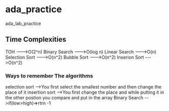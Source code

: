 # ada_practice
ada_lab_practice

## Time Complexities
TOH             --->O(2^n)
Binary Search   --->O(log n)
Linear Search   --->O(n)
Selection Sort  --->O(n^2)
Bubble Sort     --->O(n^2)
Inserion Sort   --->O(n^2)

### Ways to remember The algorithms

selection sort  -->You first select the smallest number and then change the place of it
insertion sort  -->You first change the place and while putting it in the other postion you compare and put in the array
Binary Search   -->if(low>high)=>rtrn -1